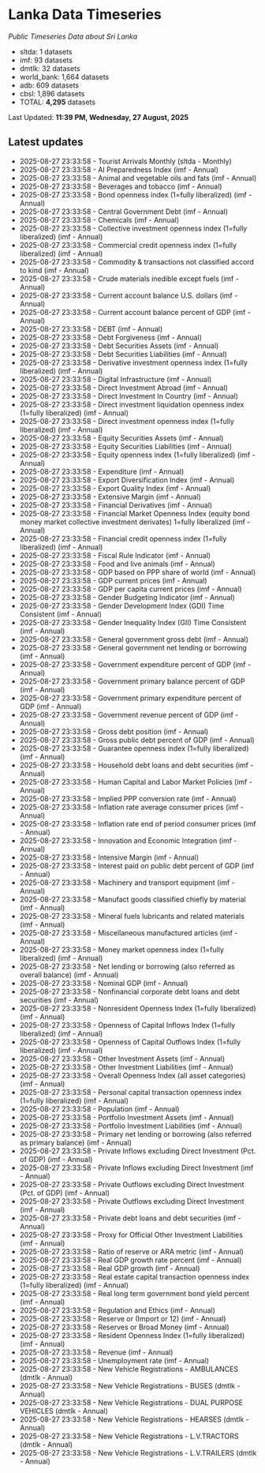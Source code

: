 # Lanka Data Timeseries
*Public Timeseries Data about Sri Lanka*

* sltda: 1 datasets
* imf: 93 datasets
* dmtlk: 32 datasets
* world_bank: 1,664 datasets
* adb: 609 datasets
* cbsl: 1,896 datasets
* TOTAL: **4,295** datasets

Last Updated: **11:39 PM, Wednesday, 27 August, 2025**

## Latest updates

* 2025-08-27 23:33:58 - Tourist Arrivals Monthly (sltda - Monthly)
* 2025-08-27 23:33:58 - AI Preparedness Index (imf - Annual)
* 2025-08-27 23:33:58 - Animal and vegetable oils and fats (imf - Annual)
* 2025-08-27 23:33:58 - Beverages and tobacco (imf - Annual)
* 2025-08-27 23:33:58 - Bond openness index (1=fully liberalized) (imf - Annual)
* 2025-08-27 23:33:58 - Central Government Debt (imf - Annual)
* 2025-08-27 23:33:58 - Chemicals (imf - Annual)
* 2025-08-27 23:33:58 - Collective investment openness index (1=fully liberalized) (imf - Annual)
* 2025-08-27 23:33:58 - Commercial credit openness index (1=fully liberalized) (imf - Annual)
* 2025-08-27 23:33:58 - Commodity & transactions not classified accord to kind (imf - Annual)
* 2025-08-27 23:33:58 - Crude materials inedible except fuels (imf - Annual)
* 2025-08-27 23:33:58 - Current account balance U.S. dollars (imf - Annual)
* 2025-08-27 23:33:58 - Current account balance percent of GDP (imf - Annual)
* 2025-08-27 23:33:58 - DEBT (imf - Annual)
* 2025-08-27 23:33:58 - Debt Forgiveness (imf - Annual)
* 2025-08-27 23:33:58 - Debt Securities Assets (imf - Annual)
* 2025-08-27 23:33:58 - Debt Securities Liabilities (imf - Annual)
* 2025-08-27 23:33:58 - Derivative investment openness index (1=fully liberalized) (imf - Annual)
* 2025-08-27 23:33:58 - Digital Infrastructure (imf - Annual)
* 2025-08-27 23:33:58 - Direct Investment Abroad (imf - Annual)
* 2025-08-27 23:33:58 - Direct Investment In Country (imf - Annual)
* 2025-08-27 23:33:58 - Direct investment liquidation openness index (1=fully liberalized) (imf - Annual)
* 2025-08-27 23:33:58 - Direct investment openness index (1=fully liberalized) (imf - Annual)
* 2025-08-27 23:33:58 - Equity Securities Assets (imf - Annual)
* 2025-08-27 23:33:58 - Equity Securities Liabilities (imf - Annual)
* 2025-08-27 23:33:58 - Equity openness index (1=fully liberalized) (imf - Annual)
* 2025-08-27 23:33:58 - Expenditure (imf - Annual)
* 2025-08-27 23:33:58 - Export Diversification Index (imf - Annual)
* 2025-08-27 23:33:58 - Export Quality Index (imf - Annual)
* 2025-08-27 23:33:58 - Extensive Margin (imf - Annual)
* 2025-08-27 23:33:58 - Financial Derivatives (imf - Annual)
* 2025-08-27 23:33:58 - Financial Market Openness Index (equity bond money market collective investment derivates) 1=fully liberalized (imf - Annual)
* 2025-08-27 23:33:58 - Financial credit openness index (1=fully liberalized) (imf - Annual)
* 2025-08-27 23:33:58 - Fiscal Rule Indicator (imf - Annual)
* 2025-08-27 23:33:58 - Food and live animals (imf - Annual)
* 2025-08-27 23:33:58 - GDP based on PPP share of world (imf - Annual)
* 2025-08-27 23:33:58 - GDP current prices (imf - Annual)
* 2025-08-27 23:33:58 - GDP per capita current prices (imf - Annual)
* 2025-08-27 23:33:58 - Gender Budgeting Indicator (imf - Annual)
* 2025-08-27 23:33:58 - Gender Development Index (GDI) Time Consistent (imf - Annual)
* 2025-08-27 23:33:58 - Gender Inequality Index (GII) Time Consistent (imf - Annual)
* 2025-08-27 23:33:58 - General government gross debt (imf - Annual)
* 2025-08-27 23:33:58 - General government net lending or borrowing (imf - Annual)
* 2025-08-27 23:33:58 - Government expenditure percent of GDP (imf - Annual)
* 2025-08-27 23:33:58 - Government primary balance percent of GDP (imf - Annual)
* 2025-08-27 23:33:58 - Government primary expenditure percent of GDP (imf - Annual)
* 2025-08-27 23:33:58 - Government revenue percent of GDP (imf - Annual)
* 2025-08-27 23:33:58 - Gross debt position (imf - Annual)
* 2025-08-27 23:33:58 - Gross public debt percent of GDP (imf - Annual)
* 2025-08-27 23:33:58 - Guarantee openness index (1=fully liberalized) (imf - Annual)
* 2025-08-27 23:33:58 - Household debt loans and debt securities (imf - Annual)
* 2025-08-27 23:33:58 - Human Capital and Labor Market Policies (imf - Annual)
* 2025-08-27 23:33:58 - Implied PPP conversion rate (imf - Annual)
* 2025-08-27 23:33:58 - Inflation rate average consumer prices (imf - Annual)
* 2025-08-27 23:33:58 - Inflation rate end of period consumer prices (imf - Annual)
* 2025-08-27 23:33:58 - Innovation and Economic Integration (imf - Annual)
* 2025-08-27 23:33:58 - Intensive Margin (imf - Annual)
* 2025-08-27 23:33:58 - Interest paid on public debt percent of GDP (imf - Annual)
* 2025-08-27 23:33:58 - Machinery and transport equipment (imf - Annual)
* 2025-08-27 23:33:58 - Manufact goods classified chiefly by material (imf - Annual)
* 2025-08-27 23:33:58 - Mineral fuels lubricants and related materials (imf - Annual)
* 2025-08-27 23:33:58 - Miscellaneous manufactured articles (imf - Annual)
* 2025-08-27 23:33:58 - Money market openness index (1=fully liberalized) (imf - Annual)
* 2025-08-27 23:33:58 - Net lending or borrowing (also referred as overall balance) (imf - Annual)
* 2025-08-27 23:33:58 - Nominal GDP (imf - Annual)
* 2025-08-27 23:33:58 - Nonfinancial corporate debt loans and debt securities (imf - Annual)
* 2025-08-27 23:33:58 - Nonresident Openness Index (1=fully liberalized) (imf - Annual)
* 2025-08-27 23:33:58 - Openness of Capital Inflows Index (1=fully liberalized) (imf - Annual)
* 2025-08-27 23:33:58 - Openness of Capital Outflows Index (1=fully liberalized) (imf - Annual)
* 2025-08-27 23:33:58 - Other Investment Assets (imf - Annual)
* 2025-08-27 23:33:58 - Other Investment Liabilities (imf - Annual)
* 2025-08-27 23:33:58 - Overall Openness Index (all asset categories) (imf - Annual)
* 2025-08-27 23:33:58 - Personal capital transaction openness index (1=fully liberalized) (imf - Annual)
* 2025-08-27 23:33:58 - Population (imf - Annual)
* 2025-08-27 23:33:58 - Portfolio Investment Assets (imf - Annual)
* 2025-08-27 23:33:58 - Portfolio Investment Liabilities (imf - Annual)
* 2025-08-27 23:33:58 - Primary net lending or borrowing (also referred as primary balance) (imf - Annual)
* 2025-08-27 23:33:58 - Private Inflows excluding Direct Investment (Pct. of GDP) (imf - Annual)
* 2025-08-27 23:33:58 - Private Inflows excluding Direct Investment (imf - Annual)
* 2025-08-27 23:33:58 - Private Outflows excluding Direct Investment (Pct. of GDP) (imf - Annual)
* 2025-08-27 23:33:58 - Private Outflows excluding Direct Investment (imf - Annual)
* 2025-08-27 23:33:58 - Private debt loans and debt securities (imf - Annual)
* 2025-08-27 23:33:58 - Proxy for Official Other Investment Liabilities (imf - Annual)
* 2025-08-27 23:33:58 - Ratio of reserve or ARA metric (imf - Annual)
* 2025-08-27 23:33:58 - Real GDP growth rate percent (imf - Annual)
* 2025-08-27 23:33:58 - Real GDP growth (imf - Annual)
* 2025-08-27 23:33:58 - Real estate capital transaction openness index (1=fully liberalized) (imf - Annual)
* 2025-08-27 23:33:58 - Real long term government bond yield percent (imf - Annual)
* 2025-08-27 23:33:58 - Regulation and Ethics (imf - Annual)
* 2025-08-27 23:33:58 - Reserve or (Import or 12) (imf - Annual)
* 2025-08-27 23:33:58 - Reserves or Broad Money (imf - Annual)
* 2025-08-27 23:33:58 - Resident Openness Index (1=fully liberalized) (imf - Annual)
* 2025-08-27 23:33:58 - Revenue (imf - Annual)
* 2025-08-27 23:33:58 - Unemployment rate (imf - Annual)
* 2025-08-27 23:33:58 - New Vehicle Registrations - AMBULANCES (dmtlk - Annual)
* 2025-08-27 23:33:58 - New Vehicle Registrations - BUSES (dmtlk - Annual)
* 2025-08-27 23:33:58 - New Vehicle Registrations - DUAL PURPOSE VEHICLES (dmtlk - Annual)
* 2025-08-27 23:33:58 - New Vehicle Registrations - HEARSES (dmtlk - Annual)
* 2025-08-27 23:33:58 - New Vehicle Registrations - L.V.TRACTORS (dmtlk - Annual)
* 2025-08-27 23:33:58 - New Vehicle Registrations - L.V.TRAILERS (dmtlk - Annual)
